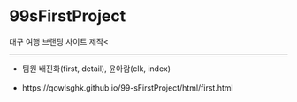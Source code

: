 # 99sFirstProject
대구 여행 브랜딩 사이트 제작<
<hr>
<ul>
  <li>팀원 배진화(first, detail), 윤아람(clk, index)</li>
<br>
  <li>https://qowlsghk.github.io/99-sFirstProject/html/first.html</li>
</ul>
